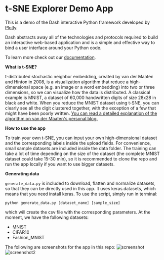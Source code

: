 # t-SNE Explorer Demo App

This is a demo of the Dash interactive Python framework developed by [Plotly](https://plot.ly/).

Dash abstracts away all of the technologies and protocols required to build an interactive web-based application and is a simple and effective way to bind a user interface around your Python code.

To learn more check out our [documentation](https://plot.ly/dash).

**What is t-SNE?**

t-distributed stochastic neighbor embedding, created by van der Maaten and Hinton in 2008, is a visualization algorithm that reduce a high-dimensional space (e.g. an image or a word embedding) into two or three dimensions, so we can visualize how the data is distributed. A classical example is MNIST, a dataset of 60,000 handwritten digits of size 28x28 in black and white. When you reduce the MNIST dataset using t-SNE, you can clearly see all the digit clustered together, with the exception of a few that might have been poorly written. [You can read a detailed explanation of the algorithm on van der Maaten's personal blog.](https://lvdmaaten.github.io/tsne/)

**How to use the app**

To train your own t-SNE, you can input your own high-dimensional dataset and the corresponding labels inside the upload fields. For convenience, small sample datasets are included inside the data folder. The training can take a lot of time depending on the size of the dataset (the complete MNIST dataset could take 15-30 min), so it is recommended to clone the repo and run the app locally if you want to use bigger datasets.

**Generating data**

`generate_data.py` is included to download, flatten and normalize datasets, so that they can be directly used in this app. It uses keras.datasets, which means that you need install keras. To use the script, simply run in terminal:

```python generate_data.py [dataset_name] [sample_size]```

which will create the csv file with the corresponding parameters. At the moment, we have the following datasets:
* MNIST
* CIFAR10
* Fashion_MNIST


The following are screenshots for the app in this repo:
![screenshot](screenshots/default_view.png)
![screenshot2](screenshots/fashion_mnist_example.png)

